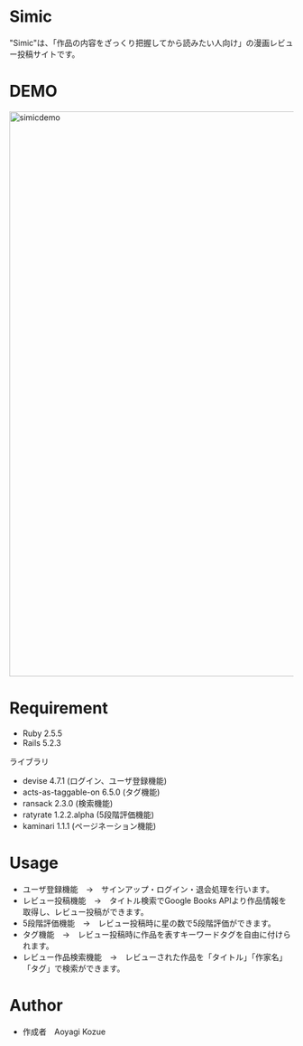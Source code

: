 # Simic

"Simic"は、「作品の内容をざっくり把握してから読みたい人向け」の漫画レビュー投稿サイトです。


# DEMO

<img width="1000" alt="simicdemo" src="https://user-images.githubusercontent.com/54733523/69858902-5cf3bc00-12d6-11ea-9a2d-8bfc8234fafb.png">


# Requirement

* Ruby 2.5.5
* Rails 5.2.3

ライブラリ
* devise 4.7.1 (ログイン、ユーザ登録機能)
* acts-as-taggable-on 6.5.0 (タグ機能)
* ransack 2.3.0 (検索機能)
* ratyrate 1.2.2.alpha (5段階評価機能)
* kaminari 1.1.1 (ページネーション機能)


# Usage

* ユーザ登録機能　→　サインアップ・ログイン・退会処理を行います。
* レビュー投稿機能　→　タイトル検索でGoogle Books APIより作品情報を取得し、レビュー投稿ができます。
* 5段階評価機能　→　レビュー投稿時に星の数で5段階評価ができます。
* タグ機能　→　レビュー投稿時に作品を表すキーワードタグを自由に付けられます。
* レビュー作品検索機能　→　レビューされた作品を「タイトル」「作家名」「タグ」で検索ができます。


# Author

* 作成者　Aoyagi Kozue

